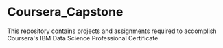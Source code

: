 # Coursera_Capstone
This repository contains projects and assignments required to accomplish Coursera's IBM Data Science Professional Certificate
